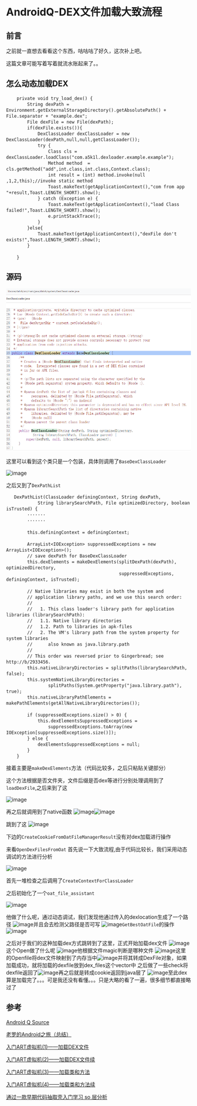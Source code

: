 # AndroidQ-DEX文件加载大致流程

## 前言

之前就一直想去看看这个东西，咕咕咕了好久，这次补上吧。

这篇文章可能写着写着就流水账起来了。。

## 怎么动态加载DEX

```
    private void try_load_dex() {
        String dexPath = Environment.getExternalStorageDirectory().getAbsolutePath() + File.separator + "example.dex";
        File dexFile = new File(dexPath);
        if(dexFile.exists()){
            DexClassLoader dexClassLoader = new DexClassLoader(dexPath,null,null,getClassLoader());
            try {
                Class cls = dexClassLoader.loadClass("com.a5k1l.dexloader.example.example");
                Method method  = cls.getMethod("add",int.class,int.class,Context.class);
                int result = (int) method.invoke(null ,1,2,this);//invoke static method
                Toast.makeText(getApplicationContext(),"com from app "+result,Toast.LENGTH_SHORT).show();
            } catch (Exception e) {
                Toast.makeText(getApplicationContext(),"load Class failed!",Toast.LENGTH_SHORT).show();
                e.printStackTrace();
            }
        }else{
            Toast.makeText(getApplicationContext(),"dexFile don't exists!",Toast.LENGTH_SHORT).show();
        }

    }
```

## 源码

![image](https://raw.githubusercontent.com/imgpicgo/imgpicgo/master/img/clipboard.png)

这里可以看到这个类只是一个包装，具体则调用了`BaseDexClassLoader`

![image](C:/Users/5k1l/AppData/Local/YNote/data/m18364011937@163.com/f83f07b4c8dd4df1ab4a373aa86b43aa/clipboard.png)

之后又到了`DexPathList`

```
   DexPathList(ClassLoader definingContext, String dexPath,
            String librarySearchPath, File optimizedDirectory, boolean isTrusted) {
        ·······
        ·······
        
        this.definingContext = definingContext;

        ArrayList<IOException> suppressedExceptions = new ArrayList<IOException>();
        // save dexPath for BaseDexClassLoader
        this.dexElements = makeDexElements(splitDexPath(dexPath), optimizedDirectory,
                                           suppressedExceptions, definingContext, isTrusted);

        // Native libraries may exist in both the system and
        // application library paths, and we use this search order:
        //
        //   1. This class loader's library path for application libraries (librarySearchPath):
        //   1.1. Native library directories
        //   1.2. Path to libraries in apk-files
        //   2. The VM's library path from the system property for system libraries
        //      also known as java.library.path
        //
        // This order was reversed prior to Gingerbread; see http://b/2933456.
        this.nativeLibraryDirectories = splitPaths(librarySearchPath, false);
        this.systemNativeLibraryDirectories =
                splitPaths(System.getProperty("java.library.path"), true);
        this.nativeLibraryPathElements = makePathElements(getAllNativeLibraryDirectories());

        if (suppressedExceptions.size() > 0) {
            this.dexElementsSuppressedExceptions =
                suppressedExceptions.toArray(new IOException[suppressedExceptions.size()]);
        } else {
            dexElementsSuppressedExceptions = null;
        }
    }
```

接着主要是`makeDexElements`方法（代码比较多，之后只粘贴关键部分）

这个方法根据是否文件夹，文件后缀是否dex等进行分别处理调用到了`loadDexFile`,之后来到了这

![image](C:%5CUsers%5C5k1l%5CAppData%5CLocal%5CYNote%5Cdata%5Cm18364011937@163.com%5C4d38debad73940328e71c24626360216%5Cclipboard.png)

再之后就调用到了native函数 ![image](C:%5CUsers%5C5k1l%5CAppData%5CLocal%5CYNote%5Cdata%5Cm18364011937@163.com%5C556ec713865f401687d12310c4e91fea%5Cclipboard.png)![image](C:%5CUsers%5C5k1l%5CAppData%5CLocal%5CYNote%5Cdata%5Cm18364011937@163.com%5Ce66d59bee33d4b9399d55a2dbf5e5f0c%5Cclipboard.png)

跳到了这 ![image](C:/Users/5k1l/AppData/Local/YNote/data/m18364011937@163.com/c187358c3ab243e1b7820ffa2d74921b/clipboard.png)

下边的`CreateCookieFromOatFileManagerResult`没有对dex加载进行操作

来看`OpenDexFilesFromOat` 首先说一下大致流程,由于代码比较长，我们采用动态调试的方法进行分析

![image](C:/Users/5k1l/AppData/Local/YNote/data/m18364011937@163.com/8938d168ceb24e8488f4e0766e547b6d/clipboard.png)

首先一堆检查之后调用了`CreateContextForClassLoader`

之后初始化了一个`oat_file_assistant`

![image](C:/Users/5k1l/AppData/Local/YNote/data/m18364011937@163.com/e55edb46cc20452a8952523b20ddf48a/clipboard.png)

他做了什么呢，通过动态调试，我们发现他通过传入的dexlocation生成了一个路径 ![image](C:/Users/5k1l/AppData/Local/YNote/data/m18364011937@163.com/c6eb60d2416042359cf2b3f2d7556da8/clipboard.png)并且会去检测父路径是否可写 ![image](C:/Users/5k1l/AppData/Local/YNote/data/m18364011937@163.com/628e7307b05c46418a65760b15ab0f52/clipboard.png)`GetBestOatFile`的操作 ![image](C:/Users/5k1l/AppData/Local/YNote/data/m18364011937@163.com/440fc0981fcc486a8eb032238ed7d098/clipboard.png)

之后对于我们的这种加载dex方式跳转到了这里，正式开始加载dex文件 ![image](C:/Users/5k1l/AppData/Local/YNote/data/m18364011937@163.com/84aadb27c52e4e67a4967b641f44e313/clipboard.png)这个Open做了什么呢 ![image](C:/Users/5k1l/AppData/Local/YNote/data/m18364011937@163.com/d9adedbf56144672b146f5ba2ede3453/clipboard.png)他根据文件magic判断是哪种文件 ![image](C:/Users/5k1l/AppData/Local/YNote/data/m18364011937@163.com/0ec0206b62304489a6554e1bb1712c52/clipboard.png)这里的Openfile将dex文件映射到了内存当中![image](C:/Users/5k1l/AppData/Local/YNote/data/m18364011937@163.com/093095598a784872b75f8fbd3116eeb5/clipboard.png)并将其转成DexFile对象，如果加载成功，就将加载的dexfile放到dex_files这个vector中 之后做了一些check将dexfile返回了![image](C:/Users/5k1l/AppData/Local/YNote/data/m18364011937@163.com/a0efc2e37ba14e34b282d02947b305d3/clipboard.png)再之后就是转成cookie返回到java层了 ![image](C:/Users/5k1l/AppData/Local/YNote/data/m18364011937@163.com/c187358c3ab243e1b7820ffa2d74921b/clipboard.png)至此dex算是加载完了。。。可是我还没有看懂。。。只是大略的看了一遍，很多细节都直接略过了

## 参考

[Android Q Source](https://cs.android.com/android/platform/superproject/+/android-10.0.0_r30:)

[老罗的Android之旅（总结）](https://www.kancloud.cn/alex_wsc/androids)

[入门ART虚拟机(1)——加载DEX文件](https://www.jianshu.com/p/20dcfcf27004)

[入门ART虚拟机(2)——加载DEX文件续](https://www.jianshu.com/p/b89d0b03e82c)

[入门ART虚拟机(3)——加载类和方法](https://www.jianshu.com/p/61ff20b53e40)

[入门ART虚拟机(4)——加载类和方法续](https://www.jianshu.com/p/fa4bf6c210b8)

[通过一款早期代码抽取壳入门学习 so 层分析](https://bbs.pediy.com/thread-260251.htm)